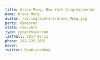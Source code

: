 ```yaml
---
title: Grace Meng, New York Congressperson
name: Grace Meng
avatar: /ui/img/avatars/Grace_Meng.jpg
party: democrat
state: new-york
type: congressperson
lasthall: 2017-03-11
phone: 202-225-2601
never: 
twitter: RepGraceMeng
---
```

